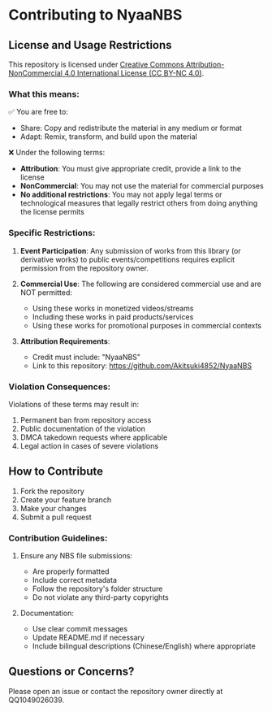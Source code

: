 # Contributing to NyaaNBS

## License and Usage Restrictions

This repository is licensed under [Creative Commons Attribution-NonCommercial 4.0 International License (CC BY-NC 4.0)](https://creativecommons.org/licenses/by-nc/4.0/).

### What this means:

✅ You are free to:

- Share: Copy and redistribute the material in any medium or format
- Adapt: Remix, transform, and build upon the material

❌ Under the following terms:

- **Attribution**: You must give appropriate credit, provide a link to the license
- **NonCommercial**: You may not use the material for commercial purposes
- **No additional restrictions**: You may not apply legal terms or technological measures that legally restrict others from doing anything the license permits

### Specific Restrictions:

1. **Event Participation**: Any submission of works from this library (or derivative works) to public events/competitions requires explicit permission from the repository owner.
2. **Commercial Use**: The following are considered commercial use and are NOT permitted:
   
   - Using these works in monetized videos/streams
   - Including these works in paid products/services
   - Using these works for promotional purposes in commercial contexts
3. **Attribution Requirements**:
   
   - Credit must include: "NyaaNBS"
   - Link to this repository: https://github.com/Akitsuki4852/NyaaNBS

### Violation Consequences:

Violations of these terms may result in:

1. Permanent ban from repository access
2. Public documentation of the violation
3. DMCA takedown requests where applicable
4. Legal action in cases of severe violations

## How to Contribute

1. Fork the repository
2. Create your feature branch
3. Make your changes
4. Submit a pull request

### Contribution Guidelines:

1. Ensure any NBS file submissions:
   
   - Are properly formatted
   - Include correct metadata
   - Follow the repository's folder structure
   - Do not violate any third-party copyrights
2. Documentation:
   
   - Use clear commit messages
   - Update README.md if necessary
   - Include bilingual descriptions (Chinese/English) where appropriate

## Questions or Concerns?

Please open an issue or contact the repository owner directly at QQ1049026039.

